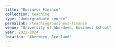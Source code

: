 ```yaml
---
title: "Business Finance"
collection: teaching
type: "Undergraduate course"
permalink: /teaching/business-finance
venue: "University of Aberdeen, Business School"
year: 2022-2024
location: "Aberdeen, Scotland"
---
```

